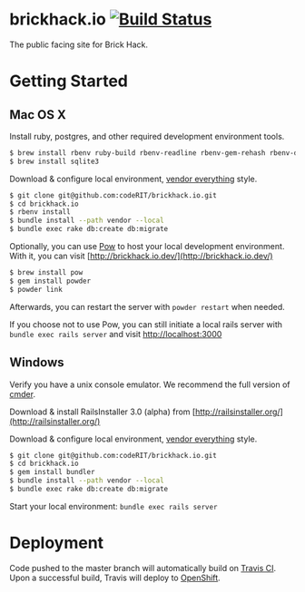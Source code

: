 # brickhack.io  [![Build Status](https://travis-ci.org/codeRIT/brickhack.io.svg?branch=develop)](https://travis-ci.org/codeRIT/brickhack.io)

The public facing site for Brick Hack.

# Getting Started

## Mac OS X

Install ruby, postgres, and other required development environment tools.
```bash
$ brew install rbenv ruby-build rbenv-readline rbenv-gem-rehash rbenv-default-gems rbenv-binstubs
$ brew install sqlite3
```

Download & configure local environment, [vendor everything](http://ryan.mcgeary.org/2011/02/09/vendor-everything-still-applies/) style.
```bash
$ git clone git@github.com:codeRIT/brickhack.io.git
$ cd brickhack.io
$ rbenv install
$ bundle install --path vendor --local
$ bundle exec rake db:create db:migrate
```

Optionally, you can use [Pow](http://pow.cx) to host your local development environment. With it, you can visit [http://brickhack.io.dev/](http://brickhack.io.dev/)
```bash
$ brew install pow
$ gem install powder
$ powder link
```
Afterwards, you can restart the server with `powder restart`  when needed.

If you choose not to use Pow, you can still initiate a local rails server with `bundle exec rails server` and visit [http://localhost:3000](http://localhost:3000)

## Windows

Verify you have a unix console emulator. We recommend the full version of [cmder](http://bliker.github.io/cmder/).

Download & install RailsInstaller 3.0 (alpha) from [http://railsinstaller.org/](http://railsinstaller.org/)

Download & configure local environment, [vendor everything](http://ryan.mcgeary.org/2011/02/09/vendor-everything-still-applies/) style.
```bash
$ git clone git@github.com:codeRIT/brickhack.io.git
$ cd brickhack.io
$ gem install bundler
$ bundle install --path vendor --local
$ bundle exec rake db:create db:migrate
```

Start your local environment: `bundle exec rails server`

# Deployment

Code pushed to the master branch will automatically build on [Travis CI](https://travis-ci.org/codeRIT/brickhack.io). Upon a successful build, Travis will deploy to [OpenShift](https://www.openshift.com).
